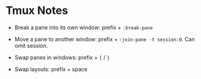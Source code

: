 # Tmux Notes

- Break a pane into its own window: prefix + `:break-pane`

- Move a pane to another window: prefix +  `:join-pane -t session:0`. Can omit session.

- Swap panes in windows: prefix + `{` / `}`

- Swap layouts: prefix + space

